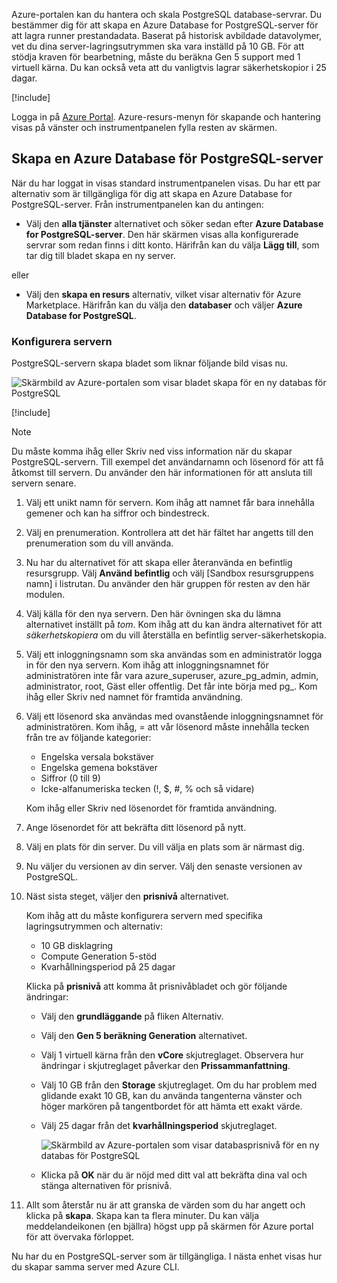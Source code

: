 Azure-portalen kan du hantera och skala PostgreSQL database-servrar. Du bestämmer dig för att skapa en Azure Database for PostgreSQL-server för att lagra runner prestandadata. Baserat på historisk avbildade datavolymer, vet du dina server-lagringsutrymmen ska vara inställd på 10 GB. För att stödja kraven för bearbetning, måste du beräkna Gen 5 support med 1 virtuell kärna. Du kan också veta att du vanligtvis lagrar säkerhetskopior i 25 dagar.

[!include[](../../../includes/azure-sandbox-activate.md)]

Logga in på [Azure Portal](https://portal.azure.com?azure-portal=true). Azure-resurs-menyn för skapande och hantering visas på vänster och instrumentpanelen fylla resten av skärmen.

## <a name="create-an-azure-database-for-postgresql-server"></a>Skapa en Azure Database för PostgreSQL-server

När du har loggat in visas standard instrumentpanelen visas. Du har ett par alternativ som är tillgängliga för dig att skapa en Azure Database for PostgreSQL-server. Från instrumentpanelen kan du antingen:

- Välj den **alla tjänster** alternativet och söker sedan efter **Azure Database for PostgreSQL-server**. Den här skärmen visas alla konfigurerade servrar som redan finns i ditt konto. Härifrån kan du välja **Lägg till**, som tar dig till bladet skapa en ny server.

eller

- Välj den **skapa en resurs** alternativ, vilket visar alternativ för Azure Marketplace. Härifrån kan du välja den **databaser** och väljer **Azure Database for PostgreSQL**.

### <a name="configure-the-server"></a>Konfigurera servern

PostgreSQL-servern skapa bladet som liknar följande bild visas nu.

![Skärmbild av Azure-portalen som visar bladet skapa för en ny databas för PostgreSQL](../media-draft/4-create-blade.png)

[!include[](../../../includes/azure-sandbox-regions-first-mention-note.md)]

> [!NOTE]
> Du måste komma ihåg eller Skriv ned viss information när du skapar PostgreSQL-servern. Till exempel det användarnamn och lösenord för att få åtkomst till servern. Du använder den här informationen för att ansluta till servern senare.

1. Välj ett unikt namn för servern. Kom ihåg att namnet får bara innehålla gemener och kan ha siffror och bindestreck.

1. Välj en prenumeration. Kontrollera att det här fältet har angetts till den prenumeration som du vill använda.

1. Nu har du alternativet för att skapa eller återanvända en befintlig resursgrupp. Välj **Använd befintlig** och välj <rgn>[Sandbox resursgruppens namn]</rgn> i listrutan. Du använder den här gruppen för resten av den här modulen.

1. Välj källa för den nya servern. Den här övningen ska du lämna alternativet inställt på _tom_. Kom ihåg att du kan ändra alternativet för att _säkerhetskopiera_ om du vill återställa en befintlig server-säkerhetskopia.

1. Välj ett inloggningsnamn som ska användas som en administratör logga in för den nya servern. Kom ihåg att inloggningsnamnet för administratören inte får vara azure_superuser, azure_pg_admin, admin, administrator, root, Gäst eller offentlig. Det får inte börja med pg_. Kom ihåg eller Skriv ned namnet för framtida användning.

1. Välj ett lösenord ska användas med ovanstående inloggningsnamnet för administratören. Kom ihåg, = att vår lösenord måste innehålla tecken från tre av följande kategorier:
   - Engelska versala bokstäver
   - Engelska gemena bokstäver
   - Siffror (0 till 9)
   - Icke-alfanumeriska tecken (!, $, #, % och så vidare)

   Kom ihåg eller Skriv ned lösenordet för framtida användning.

1. Ange lösenordet för att bekräfta ditt lösenord på nytt.

1. Välj en plats för din server. Du vill välja en plats som är närmast dig.

1. Nu väljer du versionen av din server. Välj den senaste versionen av PostgreSQL.

1. Näst sista steget, väljer den **prisnivå** alternativet.

    Kom ihåg att du måste konfigurera servern med specifika lagringsutrymmen och alternativ:

    - 10 GB disklagring
    - Compute Generation 5-stöd
    - Kvarhållningsperiod på 25 dagar

    Klicka på **prisnivå** att komma åt prisnivåbladet och gör följande ändringar:

    - Välj den **grundläggande** på fliken Alternativ.
    - Välj den **Gen 5 beräkning Generation** alternativet.
    - Välj 1 virtuell kärna från den **vCore** skjutreglaget. Observera hur ändringar i skjutreglaget påverkar den **Prissammanfattning**.
    - Välj 10 GB från den **Storage** skjutreglaget. Om du har problem med glidande exakt 10 GB, kan du använda tangenterna vänster och höger markören på tangentbordet för att hämta ett exakt värde.
    - Välj 25 dagar från det **kvarhållningsperiod** skjutreglaget.

        ![Skärmbild av Azure-portalen som visar databasprisnivå för en ny databas för PostgreSQL](../media-draft/4-azure-db-pricing-tier.png)

    - Klicka på **OK** när du är nöjd med ditt val att bekräfta dina val och stänga alternativen för prisnivå.

1. Allt som återstår nu är att granska de värden som du har angett och klicka på **skapa**. Skapa kan ta flera minuter. Du kan välja meddelandeikonen (en bjällra) högst upp på skärmen för Azure portal för att övervaka förloppet.

Nu har du en PostgreSQL-server som är tillgängliga. I nästa enhet visas hur du skapar samma server med Azure CLI.
